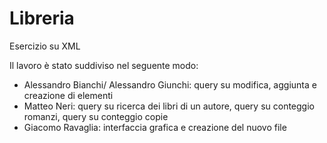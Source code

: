 # Libreria

Esercizio su XML

Il lavoro è stato suddiviso nel seguente modo:

- Alessandro Bianchi/ Alessandro Giunchi: query su modifica, aggiunta e creazione di elementi
- Matteo Neri: query su ricerca dei libri di un autore, query su conteggio romanzi, query su conteggio copie
- Giacomo Ravaglia: interfaccia grafica e creazione del nuovo file

